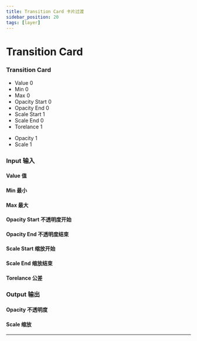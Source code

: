 ```yaml
---
title: Transition Card 卡片过渡
sidebar_position: 20
tags: [layer]
---
```


# Transition Card


<div className="patch-container">
    <div className="patch processor">
        <h3>Transition Card</h3>
        <ul className="inputs">
            <li>Value <span>0</span></li>
            <li>Min <span>0</span></li>
            <li>Max <span>0</span></li>
            <li>Opacity Start <span>0</span></li>
            <li>Opacity End <span>0</span></li>
            <li>Scale Start <span>1</span></li>
            <li>Scale End <span>0</span></li>
            <li>Torelance <span>1</span></li>
        </ul>
        <ul className="outputs">
            <li>Opacity <span>1</span></li>
            <li>Scale <span>1</span></li>
        </ul>
    </div>
</div>

<div className="port-descriptions">
<div className="inputs">

### Input 输入

#### Value 值

#### Min 最小

#### Max 最大

#### Opacity Start 不透明度开始

#### Opacity End 不透明度结束

#### Scale Start 缩放开始

#### Scale End 缩放结束

#### Torelance 公差

</div>
<div className="outputs">

### Output 输出

#### Opacity 不透明度

#### Scale 缩放

</div>
</div>


------
